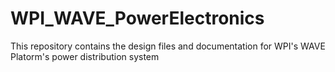 WPI_WAVE_PowerElectronics
=========================
This repository contains the design files and documentation for WPI's WAVE Platorm's power distribution system
